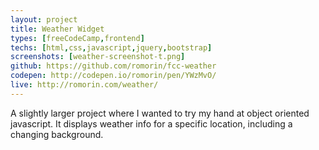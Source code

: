 ```yaml
---
layout: project
title: Weather Widget
types: [freeCodeCamp,frontend]
techs: [html,css,javascript,jquery,bootstrap]
screenshots: [weather-screenshot-t.png]
github: https://github.com/romorin/fcc-weather
codepen: http://codepen.io/romorin/pen/YWzMvO/
live: http://romorin.com/weather/
---
```


A slightly larger project where I wanted to try my hand at object oriented javascript. It displays weather info for a specific location, including a changing background.
